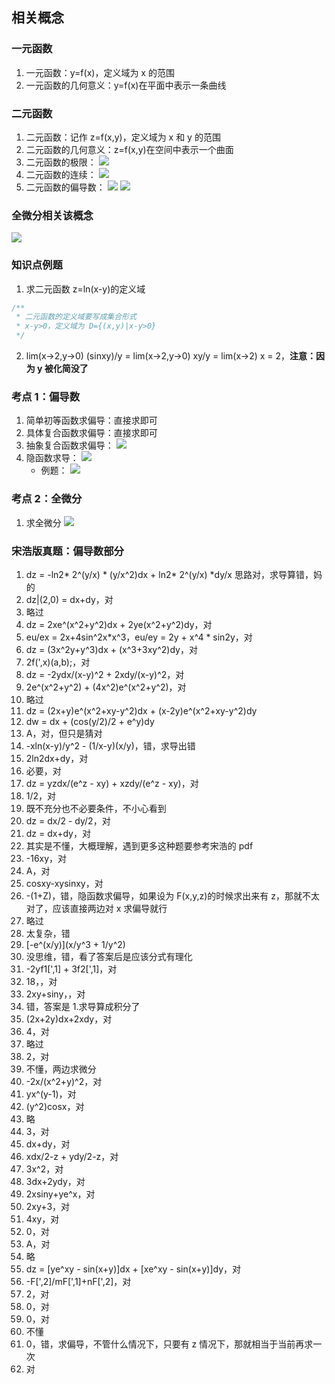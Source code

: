 ## 相关概念

### 一元函数

1. 一元函数：y=f(x)，定义域为 x 的范围
2. 一元函数的几何意义：y=f(x)在平面中表示一条曲线

### 二元函数

1. 二元函数：记作 z=f(x,y)，定义域为 x 和 y 的范围
2. 二元函数的几何意义：z=f(x,y)在空间中表示一个曲面
3. 二元函数的极限：
   ![](https://blog-1300014307.cos.ap-guangzhou.myqcloud.com/202310052300377.png)
4. 二元函数的连续：
   ![](https://blog-1300014307.cos.ap-guangzhou.myqcloud.com/202310062214065.png)
5. 二元函数的偏导数：
   ![](https://blog-1300014307.cos.ap-guangzhou.myqcloud.com/202310062219362.png)
   ![](https://blog-1300014307.cos.ap-guangzhou.myqcloud.com/202310062219503.png)

### 全微分相关该概念

![](https://blog-1300014307.cos.ap-guangzhou.myqcloud.com/202310072208384.png)

### 知识点例题

1. 求二元函数 z=ln(x-y)的定义域

```js
/**
 * 二元函数的定义域要写成集合形式
 * x-y>0，定义域为 D={(x,y)|x-y>0}
 */
```

2. lim(x->2,y->0) (sinxy)/y = lim(x->2,y->0) xy/y = lim(x->2) x = 2，**注意：因为 y 被化简没了**

### 考点 1：偏导数

1. 简单初等函数求偏导：直接求即可
2. 具体复合函数求偏导：直接求即可
3. 抽象复合函数求偏导：
   ![](https://blog-1300014307.cos.ap-guangzhou.myqcloud.com/202310062245228.png)
4. 隐函数求导：
   ![](https://blog-1300014307.cos.ap-guangzhou.myqcloud.com/202310062259665.png)
   - 例题：
     ![](https://blog-1300014307.cos.ap-guangzhou.myqcloud.com/202310062305054.png)

### 考点 2：全微分

1. 求全微分
   ![](https://blog-1300014307.cos.ap-guangzhou.myqcloud.com/202310062320651.png)

### 宋浩版真题：偏导数部分

1. dz = -ln2* 2^(y/x) * (y/x^2)dx + ln2* 2^(y/x) *dy/x 思路对，求导算错，妈的
2. dz|(2,0) = dx+dy，对
3. 略过
4. dz = 2xe^(x^2+y^2)dx + 2ye(x^2+y^2)dy，对
5. eu/ex = 2x+4sin^2x*x^3，eu/ey = 2y + x^4 * sin2y，对
6. dz = (3x^2y+y^3)dx + (x^3+3xy^2)dy，对
7. 2f(',x)(a,b);，对
8. dz = -2ydx/(x-y)^2 + 2xdy/(x-y)^2，对
9. 2e^(x^2+y^2) + (4x^2)e^(x^2+y^2)，对
10. 略过
11. dz = (2x+y)e^(x^2+xy-y^2)dx + (x-2y)e^(x^2+xy-y^2)dy
12. dw = dx + (cos(y/2)/2 + e^y)dy
13. A，对，但只是猜对
14. -xln(x-y)/y^2 - (1/x-y)(x/y)，错，求导出错
15. 2ln2dx+dy，对
16. 必要，对
17. dz = yzdx/(e^z - xy) + xzdy/(e^z - xy)，对
18. 1/2，对
19. 既不充分也不必要条件，不小心看到
20. dz = dx/2 - dy/2，对
21. dz = dx+dy，对
22. 其实是不懂，大概理解，遇到更多这种题要参考宋浩的 pdf
23. -16xy，对
24. A，对
25. cosxy-xysinxy，对
26. -(1+Z)，错，隐函数求偏导，如果设为 F(x,y,z)的时候求出来有 z，那就不太对了，应该直接两边对 x 求偏导就行
27. 略过
28. 太复杂，错
29. [-e^(x/y)](x/y^3 + 1/y^2)
30. 没思维，错，看了答案后是应该分式有理化
31. -2yf1[',1] + 3f2[',1]，对
32. 18，，对
33. 2xy+siny，，对
34. 错，答案是 1.求导算成积分了
35. (2x+2y)dx+2xdy，对
36. 4，对
37. 略过
38. 2，对
39. 不懂，两边求微分
40. -2x/(x^2+y)^2，对
41. yx^(y-1)，对
42. (y^2)cosx，对
43. 略
44. 3，对
45. dx+dy，对
46. xdx/2-z + ydy/2-z，对
47. 3x^2，对
48. 3dx+2ydy，对
49. 2xsiny+ye^x，对
50. 2xy+3，对
51. 4xy，对
52. 0，对
53. A，对
54. 略
55. dz = [ye^xy - sin(x+y)]dx + [xe^xy - sin(x+y)]dy，对
56. -F[',2]/mF[',1]+nF[',2]，对
57. 2，对
58. 0，对
59. 0，对
60. 不懂
61. 0，错，求偏导，不管什么情况下，只要有 z 情况下，那就相当于当前再求一次
62. 对
